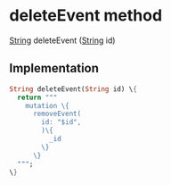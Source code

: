 


# deleteEvent method








[String](https://api.flutter.dev/flutter/dart-core/String-class.html) deleteEvent
([String](https://api.flutter.dev/flutter/dart-core/String-class.html) id)








## Implementation

```dart
String deleteEvent(String id) \{
  return """
    mutation \{
      removeEvent(
        id: "$id",
        )\{
          _id
        \}
      \}
  """;
\}
```







